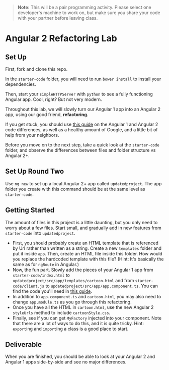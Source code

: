 <!-- This needs an hour and a half or more.  Hour is not enough -->

>**Note:** This will be a pair programming activity.  Please select one developer's machine to work on, but make sure you share your code with your partner before leaving class.

# Angular 2 Refactoring Lab

## Set Up

First, fork and clone this repo.  

In the `starter-code` folder, you will need to run `bower install` to install your dependencies.  

Then, start your `simpleHTTPServer` with `python` to see a fully functioning Angular app.  Cool, right?  But not very modern.

Throughout this lab, we will slowly turn our Angular 1 app into an Angular 2 app, using our good friend, **refactoring**.

If you get stuck, you should use [this guide](https://angular.io/docs/ts/latest/cookbook/a1-a2-quick-reference.html) on the Angular 1 and Angular 2 code differences, as well as a healthy amount of Google, and a little bit of help from your neighbors.

Before you move on to the next step, take a quick look at the `starter-code` folder, and observe the differences between files and folder structure vs Angular 2+.

## Set Up Round Two

Use `ng new` to set up a local Angular 2+ app called `updatedproject`.  The app folder you create with this command should be at the same level as `starter-code`.  

## Getting Started

The amount of files in this project is a little daunting, but you only need to worry about a few files.  Start small, and gradually add in new features from `starter-code` into `updatedproject`.

- First, you should probably create an HTML template that is referenced by Url rather than written as a string.  Create a new `templates` folder and put it inside `app`.  Then, create an HTML file inside this folder.  How would you replace the hardcoded template with this file? (Hint: It's basically the same as for `ngRoute` in Angular.)
- Now, the fun part.  Slowly add the pieces of your Angular 1 app from `starter-code/index.html` to `updatedproject/src/app/templates/cartoon.html` and from `starter-code/client.js` to `updatedproject/src/app/app.component.ts`.  You can find the code you'll need in [this guide](https://angular.io/docs/ts/latest/cookbook/a1-a2-quick-reference.html).
- In addition to `app.component.ts` and `cartoon.html`, you may also need to change `app.module.ts` as you go through this refactoring.
- Once you have all the HTML in `cartoon.html`, use the new Angular 2 `styleUrls` method to include `cartoonStyle.css`.
- Finally, see if you can get `MyFactory` injected into your component.  Note that there are a lot of ways to do this, and it is quite tricky.  Hint: `export`ing and `import`ing a class is a good place to start.

## Deliverable

When you are finished, you should be able to look at your Angular 2 and Angular 1 apps side-by-side and see no major differences.

